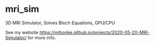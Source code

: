 # mri_sim
3D MRI Simulator, Solves Bloch Equations, GPU/CPU

See my website https://mlhonke.github.io/projects/2020-05-20-MRI-Simulator/ for more info.
